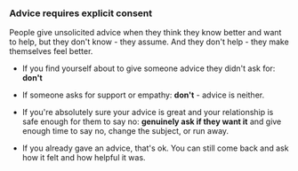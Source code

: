 ### Advice requires explicit consent

People give unsolicited advice when they think they know better and want to help, but they don't know - they assume. And they don't help - they make themselves feel better.

- If you find yourself about to give someone advice they didn't ask for: **don't**

- If someone asks for support or empathy: **don't** - advice is neither.

- If you're absolutely sure your advice is great and your relationship is safe enough for them to say no: **genuinely ask if they want it** and give enough time to say no, change the subject, or run away.

- If you already gave an advice, that's ok. You can still come back and ask how it felt and how helpful it was.

